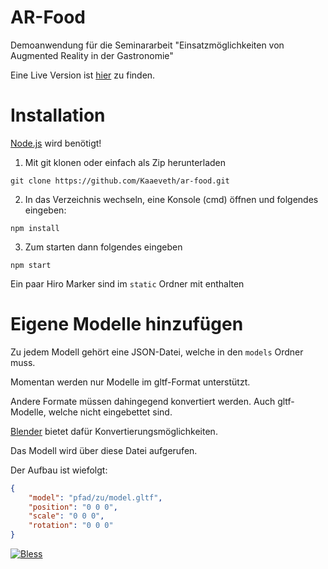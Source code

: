 # AR-Food
Demoanwendung für die Seminararbeit "Einsatzmöglichkeiten von Augmented Reality in der Gastronomie"

Eine Live Version ist [hier](https://bofloos.de/ar-food/about) zu finden.

# Installation

[Node.js](https://nodejs.org/en/download/) wird benötigt!

1. Mit git klonen oder einfach als Zip herunterladen

`git clone https://github.com/Kaaeveth/ar-food.git`

2. In das Verzeichnis wechseln, eine Konsole (cmd) öffnen und folgendes eingeben:

`npm install`

3. Zum starten dann folgendes eingeben

`npm start`

Ein paar Hiro Marker sind im `static` Ordner mit enthalten

# Eigene Modelle hinzufügen

Zu jedem Modell gehört eine JSON-Datei, welche in den `models` Ordner muss.

Momentan werden nur Modelle im gltf-Format unterstützt.

Andere Formate müssen dahingegend konvertiert werden. Auch gltf-Modelle, welche nicht eingebettet sind.

[Blender](https://www.blender.org) bietet dafür Konvertierungsmöglichkeiten.

Das Modell wird über diese Datei aufgerufen.

Der Aufbau ist wiefolgt:

```json
{
    "model": "pfad/zu/model.gltf",
    "position": "0 0 0",
    "scale": "0 0 0",
    "rotation": "0 0 0"
}
```

[![Bless](https://cdn.rawgit.com/LunaGao/BlessYourCodeTag/master/tags/alpaca.svg)](http://lunagao.github.io/BlessYourCodeTag/)
